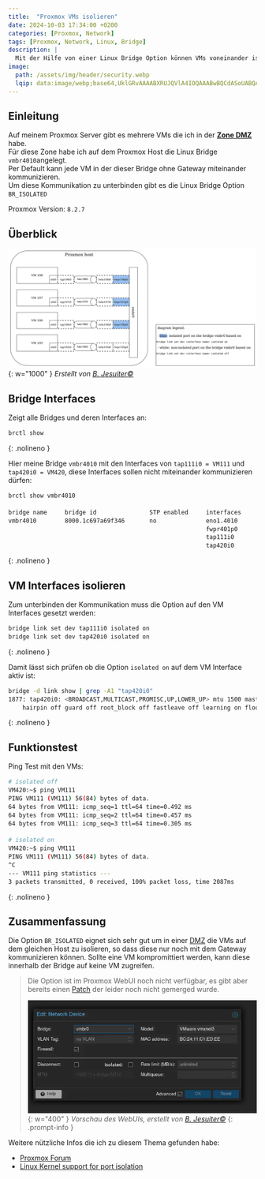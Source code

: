 ```yaml
---
title:  "Proxmox VMs isolieren"
date: 2024-10-03 17:34:00 +0200
categories: [Proxmox, Network]
tags: [Proxmox, Network, Linux, Bridge]
description: |
  Mit der Hilfe von einer Linux Bridge Option können VMs voneinander isoliert werden.
image:
  path: /assets/img/header/security.webp
  lqip: data:image/webp;base64,UklGRvAAAABXRUJQVlA4IOQAAABwBQCdASoUABQAPpFAm0olo6IhqAgAsBIJQBYgIZjPBMxBYh8swGKYyI/ukmzchE2snYYAAP70n6llEsweXwUpK5eM8NesRxrQ8ZN3N0rDuxQGWn1xumV3g78H9VZPLshxMXdLoapakXCeHpPD2ieZyzECQcP3dba9PM5ciMht9Q+3EdtkS6+iFtc4BX4cs3xg/N1Gev4bJroqhV6C91nhNBKzGiQuJOEWtWjUPRb58/zxjf5ZLGL6Jy0t+H8lvGwErenRoqRj64YAh1ssqnPqs66wirdvUPbufwzMXMVyjo2WAAA=
---
```


## Einleitung

Auf meinem Proxmox Server gibt es mehrere VMs die ich in der __[Zone DMZ][4]__ habe.  
Für diese Zone habe ich auf dem Proxmox Host die Linux Bridge `vmbr4010`angelegt.  
Per Default kann jede VM in der dieser Bridge ohne Gateway miteinander kommunizieren.  
Um diese Kommunikation zu unterbinden gibt es die Linux Bridge Option `BR_ISOLATED`

Proxmox Version: `8.2.7`

## Überblick

![Overview of bridge isolation](/assets/img/bridge_isolation_overview.webp){: w="1000" }
_Erstellt von [B. Jesuiter©][1]_

## Bridge Interfaces

Zeigt alle Bridges und deren Interfaces an:

  ```bash
  brctl show
  ```
  {: .nolineno }

Hier meine Bridge `vmbr4010` mit den Interfaces von `tap111i0 = VM111` und `tap420i0 = VM420`, diese Interfaces sollen nicht miteinander kommunizieren dürfen:

  ```bash
  brctl show vmbr4010
  
  bridge name     bridge id               STP enabled     interfaces
  vmbr4010        8000.1c697a69f346       no              eno1.4010
                                                          fwpr401p0
                                                          tap111i0
                                                          tap420i0
  ```
  {: .nolineno }

## VM Interfaces isolieren

Zum unterbinden der Kommunikation muss die Option auf den VM Interfaces gesetzt werden:

  ```bash
  bridge link set dev tap111i0 isolated on
  bridge link set dev tap420i0 isolated on
  ```
  {: .nolineno }

Damit lässt sich prüfen ob die Option `isolated on` auf dem VM Interface aktiv ist:

  ```bash
  bridge -d link show | grep -A1 "tap420i0"
  1877: tap420i0: <BROADCAST,MULTICAST,PROMISC,UP,LOWER_UP> mtu 1500 master vmbr4010 state forwarding priority 32 cost 2
      hairpin off guard off root_block off fastleave off learning on flood on mcast_flood on bcast_flood on mcast_router 1 mcast_to_unicast off neigh_suppress off vlan_tunnel off isolated on locked off
  ```
  {: .nolineno }

## Funktionstest

Ping Test mit den VMs:

```bash
# isolated off
VM420:~$ ping VM111
PING VM111 (VM111) 56(84) bytes of data.
64 bytes from VM111: icmp_seq=1 ttl=64 time=0.492 ms
64 bytes from VM111: icmp_seq=2 ttl=64 time=0.457 ms
64 bytes from VM111: icmp_seq=3 ttl=64 time=0.305 ms

# isolated on
VM420:~$ ping VM111
PING VM111 (VM111) 56(84) bytes of data.
^C
--- VM111 ping statistics ---
3 packets transmitted, 0 received, 100% packet loss, time 2087ms
```
{: .nolineno }

## Zusammenfassung

Die Option `BR_ISOLATED` eignet sich sehr gut um in einer [DMZ][4] die VMs auf dem gleichen Host zu isolieren, so dass diese nur noch mit dem Gateway kommunizieren können. Sollte eine VM kompromittiert werden, kann diese innerhalb der Bridge auf keine VM zugreifen.

> Die Option ist im Proxmox WebUI noch nicht verfügbar, es gibt aber bereits einen [Patch][1] der leider noch nicht gemerged wurde.
> 
> ![Patched Proxmox Web UI](/assets/img/bridge_isolation_proxmox_webui.webp){: w="400" }
> _Vorschau des WebUIs, erstellt von [B. Jesuiter©][1]_
{: .prompt-info }

Weitere nützliche Infos die ich zu diesem Thema gefunden habe:

- [Proxmox Forum][2]
- [Linux Kernel support for port isolation][3]

[1]: https://bugzilla.proxmox.com/show_bug.cgi?id=4300 "Isolated option for new VM/CT Interface when attaching to bridge."
[2]: https://forum.proxmox.com/threads/port-isolation-private-vlan.111767/ "Proxmox Forum: Port Isolation/ Private VLAN"
[3]: https://git.kernel.org/pub/scm/linux/kernel/git/torvalds/linux.git/commit/?id=7d850abd5f4edb1b1ca4b4141a4453305736f564 "Linux kernel bridge: add support for port isolation"
[4]: https://de.wikipedia.org/wiki/Demilitarisierte_Zone_(Informatik) "Demilitarisierte Zone"